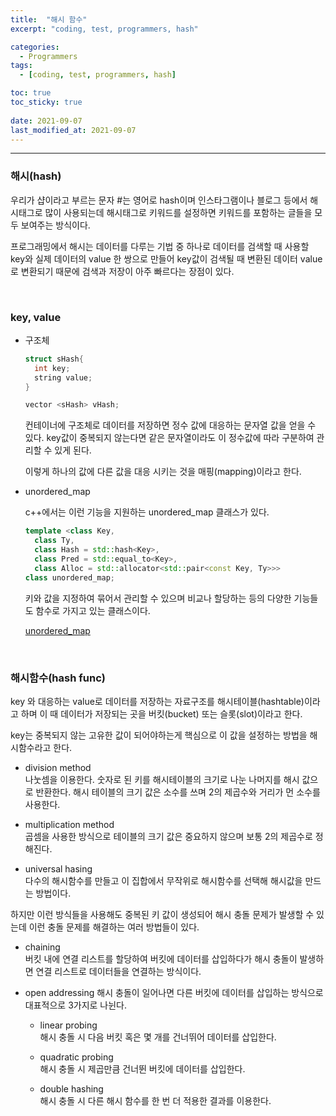 ```yaml
---
title:  "해시 함수"
excerpt: "coding, test, programmers, hash"

categories: 
  - Programmers
tags:
  - [coding, test, programmers, hash]

toc: true
toc_sticky: true
 
date: 2021-09-07 
last_modified_at: 2021-09-07
---  
```


***

### 해시(hash)  
우리가 샵이라고 부르는 문자 #는 영어로 hash이며 인스타그램이나 블로그 등에서 해시태그로 많이 사용되는데 해시태그로 키워드를 설정하면 키워드를 포함하는 글들을 모두 보여주는 방식이다.  

프로그래밍에서 해시는 데이터를 다루는 기법 중 하나로 데이터를 검색할 때 사용할 key와 실제 데이터의 value 한 쌍으로 만들어 key값이 검색될 때 변환된 데이터 value로 변환되기 때문에 검색과 저장이 아주 빠르다는 장점이 있다.  

<br/>

### key, value

* 구조체  

  ```cpp
  struct sHash{
    int key;
    string value;
  }

  vector <sHash> vHash;
  ```

  컨테이너에 구조체로 데이터를 저장하면 정수 값에 대응하는 문자열 값을 얻을 수 있다. key값이 중복되지 않는다면 같은 문자열이라도 이 정수값에 따라 구분하여 관리할 수 있게 된다.  

  이렇게 하나의 값에 다른 값을 대응 시키는 것을 매핑(mapping)이라고 한다.  

* unordered_map  

  c++에서는 이런 기능을 지원하는 unordered_map 클래스가 있다.  

  ```cpp
  template <class Key,
    class Ty,
    class Hash = std::hash<Key>,
    class Pred = std::equal_to<Key>,
    class Alloc = std::allocator<std::pair<const Key, Ty>>>
  class unordered_map;
  ```

  키와 값을 지정하여 묶어서 관리할 수 있으며 비교나 할당하는 등의 다양한 기능들도 함수로 가지고 있는 클래스이다.

  [unordered_map](https://docs.microsoft.com/ko-kr/cpp/standard-library/unordered-map-class?view=msvc-160)


<br/>

### 해시함수(hash func)
key 와 대응하는 value로 데이터를 저장하는 자료구조를 해시테이블(hashtable)이라고 하며 이 때 데이터가 저장되는 곳을 버킷(bucket) 또는 슬롯(slot)이라고 한다.  

key는 중복되지 않는 고유한 값이 되어야하는게 핵심으로 이 값을 설정하는 방법을 해시함수라고 한다.

  * division method  
    나눗셈을 이용한다. 숫자로 된 키를 해시테이블의 크기로 나눈 나머지를 해시 값으로 반환한다. 해시 테이블의 크기 값은 소수를 쓰며 2의 제곱수와 거리가 먼 소수를 사용한다. 

  * multiplication method  
    곱셈을 사용한 방식으로 테이블의 크기 값은 중요하지 않으며 보통 2의 제곱수로 정해진다.  

  * universal hasing  
    다수의 해시함수를 만들고 이 집합에서 무작위로 해시함수를 선택해 해시값을 만드는 방법이다.  


하지만 이런 방식들을 사용해도 중복된 키 값이 생성되어 해시 충돌 문제가 발생할 수 있는데 이런 충돌 문제를 해결하는 여러 방법들이 있다.  

  * chaining  
  버킷 내에 연결 리스트를 할당하여 버킷에 데이터를 삽입하다가 해시 충돌이 발생하면 연결 리스트로 데이터들을 연결하는 방식이다.  

  * open addressing
    해시 충돌이 일어나면 다른 버킷에 데이터를 삽입하는 방식으로 대표적으로 3가지로 나뉜다.  

    * linear probing  
      해시 충돌 시 다음 버킷 혹은 몇 개를 건너뛰어 데이터를 삽입한다.  
    
    * quadratic probing  
      해시 충돌 시 제곱만큼 건너뛴 버킷에 데이터를 삽입한다.  

    * double hashing  
      해시 충돌 시 다른 해시 함수를 한 번 더 적용한 결과를 이용한다.   
